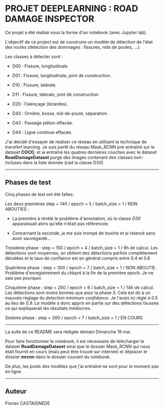 # PROJET DEEPLEARNING : ROAD DAMAGE INSPECTOR


Ce projet a été réalisé sous la forme d'un notebook (avec Jupyter lab).

L'objectif de ce project est de construire un modèle de détection de l'état des routes (détection des dommages : fissures, nids de poules, ...).

Les classes à détecter sont :


- D00 : Fissure, longitudinale.

- D01 : Fissure, longitudinale, joint de construction.

- D10 : Fissure, latérale.

- D11 : Fissure, latérale, joint de construction.

- D20 : Faïençage (lézardes).

- D40 : Ornière, bosse, nid-de-poule, séparation.

- D43 : Passage piéton effacée.

- D44 : Ligne continue effacée.


J'ai décidé d'essayer de réaliser ce réseau en utilisant la technique de transfert learning. Je suis partit du réseau Mask_RCNN pré-entraîné sur le dataset __COCO__, et ai entraîné les quatres dernières couches avec le dataset __RoadDamageDataset__ purgé des images contenant des classes non-incluses dans la liste donnée (càd la classe D30). 

-------------------------------------------------------------

## Phases de test
Cinq phases de test ont été faîtes: 

Les deux premières step = 140 / epoch = 5 / batch_size = 1 / NON ABOUTIES : 

- La première à révélé le problème d'annotation, où la classe _D30_ apparaîssait alors qu'elle n'était pas référencée.

- Concernant la seconde, je me suis trompé de touche et ai relancé sans avoir sauvegardé...

Troisième phase : step = 150 / epoch = 4 / batch_size = 1 / 6h de calcul.
Les détections sont moyennes, on obtient des détections parfois complètement décalées et le taux de confiance est en général compris entre 0.4 et 0.6

Quatrième phase : step = 300 / epoch = 7 / batch_size = 1 / NON ABOUTIE.
Problème d'enregistrement du chkpnt à la fin de la première epoch. Je ne sais pas pourquoi.

Cinquième phase : step = 250 / epoch = 6 / batch_size = 1 / 14h de calcul.
Les détections sont moins bonnes que pour la phase 3. Cela est dû à un mauvais réglage du _detection minimum confidance_. Je l'avais ici réglé à 0.5 au lieu de 0.9. Le modèle a donc appris en partie sur des détections fausses ce qui expliquerait les résultats médiocres.

Sixième phase : step = 300 / epoch = 7 / batch_size = 1 / EN COURS

-------------------------------------------------------------

La suite de ce README sera rédigée demain Dimanche 19 mai.

Pour faire fonctionner le notebook, il est nécessaire de télécharger le dataset __RoadDamageDataset__ ainsi que le dossier Mask_RCNN qui nous était fournit en cours (mais peut être trouvé sur internet) et déplacer le dossier __mrcnn__ dans le dossier courant du notebook. 

De plus, les poids des modèles que j'ai entraîné ne sont pour le moment pas en ligne.

-------------------------------------------------------------


## Auteur 

Florian CASTAIGNEDE
